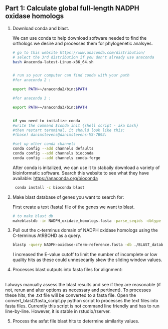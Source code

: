 ## Part 1: Calculate global full-length NADPH oxidase homologs

 1. Download conda and blast.
    
    We can use conda to help download software needed to find the orthologs we desire and processes them for phylogenetic analsyes.
 
    ```bash
    # go to this website https://www.anaconda.com/distribution/
    # select the 3rd distribution if you don't already use anaconda 
    bash Anaconda-latest-Linux-x86_64.sh


    # run so your computer can find conda with your path
    #for anaconda 2 :

    export PATH=~/anaconda2/bin:$PATH

    #for anaconda 3 :

    export PATH=~/anaconda3/bin:$PATH


    if you need to initalize conda
    #write the command $conda init {shell script - aka bash}
    #then restart ternminal, it should look like this: 
    #(base) danimstevens@danimstevens-MS-7B93:

    #set up other conda channels
    conda config --add channels defaults
    conda config --add channels bioconda
    conda config --add channels conda-forge
    ```
   
    After conda is initalized, we can use it to stabaily download a variety of bioinformatic software. 
    Search this website to see what they have available: https://anaconda.org/bioconda
   
    ```bash
     conda install -c bioconda blast 
     ```

 2. Make blast database of genes you want to search for:
 
    First create a text (fasta) file of the genes we want to blast.
    ```bash
    # to make blast db
    makeblastdb -in NADPH_oxidase_homologs.fasta -parse_seqids -dbtype 'prot' -out NADPH-oxidase-homologs-db
    ```
  3. Pull out the c-terminus domain of NADPH oxidase homologs using the C-terminus AtRBOHD as a query.
        ```bash
        blastp -query NADPH-oxidase-cTerm-reference.fasta -db ./BLAST_database/NADPH-oxidase-homologs-db -evalue 1e-8 -outfmt "6 qseqid sseqid pident evalue len qstart qend sseq" -out blast-hits-c-terminus.txt
        ```
        
       I increased the E-value cutoff to limit the number of incomplete or low quality hits as these could unnesecarily skew the sliding window values.

   4. Processes blast outputs into fasta files for alignment: </br>
   </br>
       I always manually assess the blast results and see if they are reasonable (if not, rerun and alter options as necessary and pertinent). To processes these hits, the .txt file will be converted to a fasta file. Open the convert_blast2fasta_script.py python script to processes the text files into fasta files. Currently this script is not command line friendly and has to run line-by-line. However, it is stable in rstudio/rserver.
    
   5. Process the asfat file blast hits to determine similarity values.
